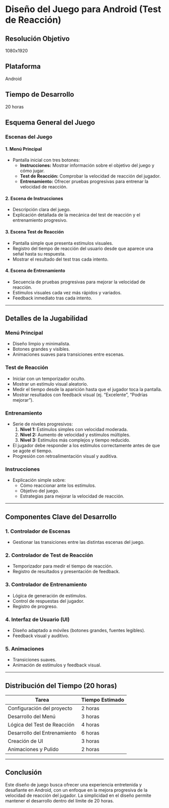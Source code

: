 # Diseño del Juego para Android (Test de Reacción)

## Resolución Objetivo
1080x1920  
## Plataforma
Android  
## Tiempo de Desarrollo
20 horas

## **Esquema General del Juego**

### **Escenas del Juego**

#### 1. **Menú Principal**
- Pantalla inicial con tres botones:
  - **Instrucciones:** Mostrar información sobre el objetivo del juego y cómo jugar.
  - **Test de Reacción:** Comprobar la velocidad de reacción del jugador.
  - **Entrenamiento:** Ofrecer pruebas progresivas para entrenar la velocidad de reacción.

#### 2. **Escena de Instrucciones**
- Descripción clara del juego.
- Explicación detallada de la mecánica del test de reacción y el entrenamiento progresivo.

#### 3. **Escena Test de Reacción**
- Pantalla simple que presenta estímulos visuales.
- Registro del tiempo de reacción del usuario desde que aparece una señal hasta su respuesta.
- Mostrar el resultado del test tras cada intento.

#### 4. **Escena de Entrenamiento**
- Secuencia de pruebas progresivas para mejorar la velocidad de reacción.
- Estímulos visuales cada vez más rápidos y variados.
- Feedback inmediato tras cada intento.

---

## **Detalles de la Jugabilidad**

### **Menú Principal**
- Diseño limpio y minimalista.
- Botones grandes y visibles.
- Animaciones suaves para transiciones entre escenas.

### **Test de Reacción**
- Iniciar con un temporizador oculto.
- Mostrar un estímulo visual aleatorio.
- Medir el tiempo desde la aparición hasta que el jugador toca la pantalla.
- Mostrar resultados con feedback visual (ej. “Excelente”, “Podrías mejorar”).

### **Entrenamiento**
- Serie de niveles progresivos:
  1. **Nivel 1:** Estímulos simples con velocidad moderada.
  2. **Nivel 2:** Aumento de velocidad y estímulos múltiples.
  3. **Nivel 3:** Estímulos más complejos y tiempo reducido.
- El jugador debe responder a los estímulos correctamente antes de que se agote el tiempo.
- Progresión con retroalimentación visual y auditiva.

### **Instrucciones**
- Explicación simple sobre:
  - Cómo reaccionar ante los estímulos.
  - Objetivo del juego.
  - Estrategias para mejorar la velocidad de reacción.
  
---

## **Componentes Clave del Desarrollo**

### 1. **Controlador de Escenas**
- Gestionar las transiciones entre las distintas escenas del juego.

### 2. **Controlador de Test de Reacción**
- Temporizador para medir el tiempo de reacción.
- Registro de resultados y presentación de feedback.

### 3. **Controlador de Entrenamiento**
- Lógica de generación de estímulos.
- Control de respuestas del jugador.
- Registro de progreso.

### 4. **Interfaz de Usuario (UI)**
- Diseño adaptado a móviles (botones grandes, fuentes legibles).
- Feedback visual y auditivo.

### 5. **Animaciones**
- Transiciones suaves.
- Animación de estímulos y feedback visual.

---

## **Distribución del Tiempo (20 horas)**

| Tarea                      | Tiempo Estimado |
|----------------------------|-----------------|
| Configuración del proyecto | 2 horas         |
| Desarrollo del Menú        | 3 horas         |
| Lógica del Test de Reacción| 4 horas         |
| Desarrollo del Entrenamiento | 6 horas       |
| Creación de UI             | 3 horas         |
| Animaciones y Pulido       | 2 horas         |

---

## **Conclusión**
Este diseño de juego busca ofrecer una experiencia entretenida y desafiante en Android, con un enfoque en la mejora progresiva de la velocidad de reacción del jugador. La simplicidad en el diseño permite mantener el desarrollo dentro del límite de 20 horas.

